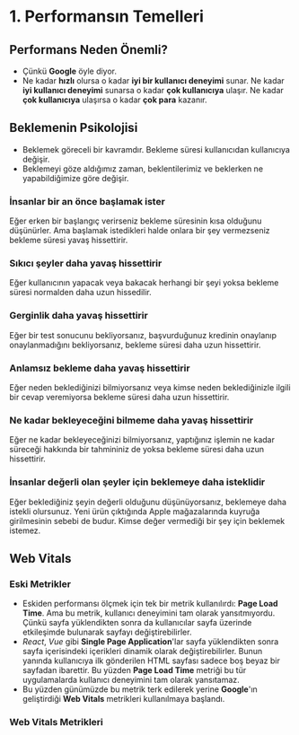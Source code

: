 # 1. Performansın Temelleri

## Performans Neden Önemli?

- Çünkü **Google** öyle diyor.
- Ne kadar **hızlı** olursa o kadar **iyi bir kullanıcı deneyimi** sunar. Ne kadar **iyi kullanıcı deneyimi** sunarsa o kadar **çok kullanıcıya** ulaşır. Ne kadar **çok kullanıcıya** ulaşırsa o kadar **çok para** kazanır.

## Beklemenin Psikolojisi

- Beklemek göreceli bir kavramdır. Bekleme süresi kullanıcıdan kullanıcıya değişir.
- Beklemeyi göze aldığımız zaman, beklentilerimiz ve beklerken ne yapabildiğimize göre değişir.

### İnsanlar bir an önce başlamak ister

Eğer erken bir başlangıç verirseniz bekleme süresinin kısa olduğunu düşünürler. Ama başlamak istedikleri halde onlara bir şey vermezseniz bekleme süresi yavaş hissettirir.

### Sıkıcı şeyler daha yavaş hissettirir

Eğer kullanıcının yapacak veya bakacak herhangi bir şeyi yoksa bekleme süresi normalden daha uzun hissedilir.

### Gerginlik daha yavaş hissettirir

Eğer bir test sonucunu bekliyorsanız, başvurduğunuz kredinin onaylanıp onaylanmadığını bekliyorsanız, bekleme süresi daha uzun hissettirir.

### Anlamsız bekleme daha yavaş hissettirir

Eğer neden beklediğinizi bilmiyorsanız veya kimse neden beklediğinizle ilgili bir cevap veremiyorsa bekleme süresi daha uzun hissettirir.

### Ne kadar bekleyeceğini bilmeme daha yavaş hissettirir

Eğer ne kadar bekleyeceğinizi bilmiyorsanız, yaptığınız işlemin ne kadar süreceği hakkında bir tahmininiz de yoksa bekleme süresi daha uzun hissettirir.

### İnsanlar değerli olan şeyler için beklemeye daha isteklidir

Eğer beklediğiniz şeyin değerli olduğunu düşünüyorsanız, beklemeye daha istekli olursunuz. Yeni ürün çıktığında Apple mağazalarında kuyruğa girilmesinin sebebi de budur. Kimse değer vermediği bir şey için beklemek istemez.

## Web Vitals

### Eski Metrikler

- Eskiden performansı ölçmek için tek bir metrik kullanılırdı: **Page Load Time**. Ama bu metrik, kullanıcı deneyimini tam olarak yansıtmıyordu. Çünkü sayfa yüklendikten sonra da kullanıcılar sayfa üzerinde etkileşimde bulunarak sayfayı değiştirebilirler.
- *React*, *Vue* gibi **Single Page Application**'lar sayfa yüklendikten sonra sayfa içerisindeki içerikleri dinamik olarak değiştirebilirler. Bunun yanında kullanıcıya ilk gönderilen HTML sayfası sadece boş beyaz bir sayfadan ibarettir. Bu yüzden **Page Load Time** metriği bu tür uygulamalarda kullanıcı deneyimini tam olarak yansıtamaz.
- Bu yüzden günümüzde bu metrik terk edilerek yerine **Google**'ın geliştirdiği **Web Vitals** metrikleri kullanılmaya başlandı.

### Web Vitals Metrikleri
